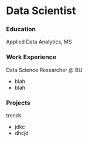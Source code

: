 # Data Scientist

### Education
Applied Data Analytics, MS

### Work Experience
Data Science Researcher @ BU
- blah
- blah

### Projects
trends
- jdkc
- dhcjd

  

